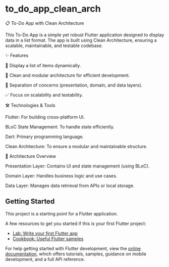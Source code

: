 # to_do_app_clean_arch

📋 To-Do App with Clean Architecture

This To-Do App is a simple yet robust Flutter application designed to display data in a list format. The app is built using Clean Architecture, ensuring a scalable, maintainable, and testable codebase.

✨ Features

📝 Display a list of items dynamically.

🔄 Clean and modular architecture for efficient development.

📂 Separation of concerns (presentation, domain, and data layers).

✅ Focus on scalability and testability.

🛠️ Technologies & Tools

Flutter: For building cross-platform UI.

BLoC State Management: To handle state efficiently.

Dart: Primary programming language.

Clean Architecture: To ensure a modular and maintainable structure.


📐 Architecture Overview

Presentation Layer: Contains UI and state management (using BLoC).

Domain Layer: Handles business logic and use cases.

Data Layer: Manages data retrieval from APIs or local storage.


## Getting Started

This project is a starting point for a Flutter application.

A few resources to get you started if this is your first Flutter project:

- [Lab: Write your first Flutter app](https://docs.flutter.dev/get-started/codelab)
- [Cookbook: Useful Flutter samples](https://docs.flutter.dev/cookbook)

For help getting started with Flutter development, view the
[online documentation](https://docs.flutter.dev/), which offers tutorials,
samples, guidance on mobile development, and a full API reference.
